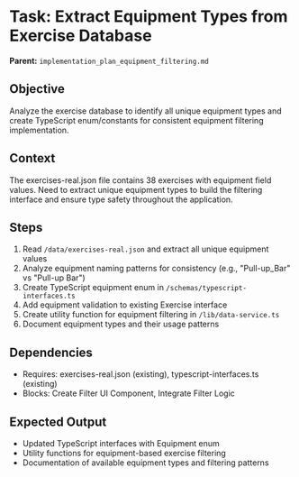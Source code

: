 # Task: Extract Equipment Types from Exercise Database
**Parent:** `implementation_plan_equipment_filtering.md`

## Objective
Analyze the exercise database to identify all unique equipment types and create TypeScript enum/constants for consistent equipment filtering implementation.

## Context
The exercises-real.json file contains 38 exercises with equipment field values. Need to extract unique equipment types to build the filtering interface and ensure type safety throughout the application.

## Steps
1. Read `/data/exercises-real.json` and extract all unique equipment values
2. Analyze equipment naming patterns for consistency (e.g., "Pull-up_Bar" vs "Pull-up Bar")
3. Create TypeScript equipment enum in `/schemas/typescript-interfaces.ts`
4. Add equipment validation to existing Exercise interface
5. Create utility function for equipment filtering in `/lib/data-service.ts`
6. Document equipment types and their usage patterns

## Dependencies
- Requires: exercises-real.json (existing), typescript-interfaces.ts (existing)
- Blocks: Create Filter UI Component, Integrate Filter Logic

## Expected Output
- Updated TypeScript interfaces with Equipment enum
- Utility functions for equipment-based exercise filtering
- Documentation of available equipment types and filtering patterns